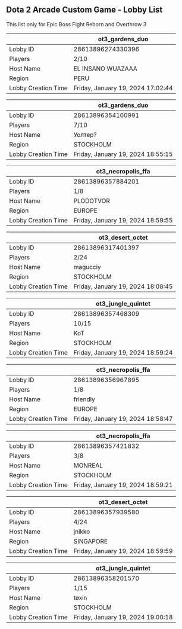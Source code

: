 ## Dota 2 Arcade Custom Game - Lobby List

This list only for Epic Boss Fight Reborn and Overthrow 3

|  | ot3_gardens_duo |
| ------ | ------ |
| Lobby ID | 28613896274330396 |
| Players | 2/10 |
| Host Name | EL INSANO WUAZAAA |
| Region | PERU |
| Lobby Creation Time | Friday, January 19, 2024 17:02:44 |


|  | ot3_gardens_duo |
| ------ | ------ |
| Lobby ID | 28613896354100991 |
| Players | 7/10 |
| Host Name | Уолтер? |
| Region | STOCKHOLM |
| Lobby Creation Time | Friday, January 19, 2024 18:55:15 |


|  | ot3_necropolis_ffa |
| ------ | ------ |
| Lobby ID | 28613896357884201 |
| Players | 1/8 |
| Host Name | PLODOTVOR |
| Region | EUROPE |
| Lobby Creation Time | Friday, January 19, 2024 18:59:55 |


|  | ot3_desert_octet |
| ------ | ------ |
| Lobby ID | 28613896317401397 |
| Players | 2/24 |
| Host Name | magucciy |
| Region | STOCKHOLM |
| Lobby Creation Time | Friday, January 19, 2024 18:08:45 |


|  | ot3_jungle_quintet |
| ------ | ------ |
| Lobby ID | 28613896357468309 |
| Players | 10/15 |
| Host Name | KoT |
| Region | STOCKHOLM |
| Lobby Creation Time | Friday, January 19, 2024 18:59:24 |


|  | ot3_necropolis_ffa |
| ------ | ------ |
| Lobby ID | 28613896356967895 |
| Players | 1/8 |
| Host Name | friendly |
| Region | EUROPE |
| Lobby Creation Time | Friday, January 19, 2024 18:58:47 |


|  | ot3_necropolis_ffa |
| ------ | ------ |
| Lobby ID | 28613896357421832 |
| Players | 3/8 |
| Host Name | MONREAL|CCG |
| Region | STOCKHOLM |
| Lobby Creation Time | Friday, January 19, 2024 18:59:21 |


|  | ot3_desert_octet |
| ------ | ------ |
| Lobby ID | 28613896357939580 |
| Players | 4/24 |
| Host Name | jnikko |
| Region | SINGAPORE |
| Lobby Creation Time | Friday, January 19, 2024 18:59:59 |


|  | ot3_jungle_quintet |
| ------ | ------ |
| Lobby ID | 28613896358201570 |
| Players | 1/15 |
| Host Name | tøxin |
| Region | STOCKHOLM |
| Lobby Creation Time | Friday, January 19, 2024 19:00:18 |


